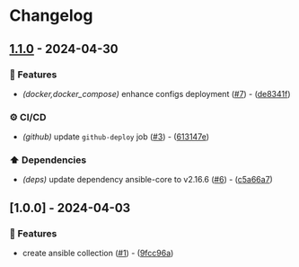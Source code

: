 # Changelog

## [1.1.0](https://github.com/DeadNews/ansible-collection-util/compare/v1.0.0...v1.1.0) - 2024-04-30

### 🚀 Features

- _(docker,docker_compose)_ enhance configs deployment ([#7](https://github.com/DeadNews/ansible-collection-util/issues/7)) - ([de8341f](https://github.com/DeadNews/ansible-collection-util/commit/de8341fcd1b568ffb2f394ff18fe40427a50949b))

### ⚙️ CI/CD

- _(github)_ update `github-deploy` job ([#3](https://github.com/DeadNews/ansible-collection-util/issues/3)) - ([613147e](https://github.com/DeadNews/ansible-collection-util/commit/613147ebf8ebdef25a5fc73d8fe96e7cf0f6ae06))

### ⬆️ Dependencies

- _(deps)_ update dependency ansible-core to v2.16.6 ([#6](https://github.com/DeadNews/ansible-collection-util/issues/6)) - ([c5a66a7](https://github.com/DeadNews/ansible-collection-util/commit/c5a66a7a48407ba844a7a1ae80ed0abb6cef2069))

## [1.0.0] - 2024-04-03

### 🚀 Features

- create ansible collection ([#1](https://github.com/DeadNews/ansible-collection-util/issues/1)) - ([9fcc96a](https://github.com/DeadNews/ansible-collection-util/commit/9fcc96a276deabfd1b7987ed3aa1224c02a74ee5))

<!-- generated by git-cliff -->
